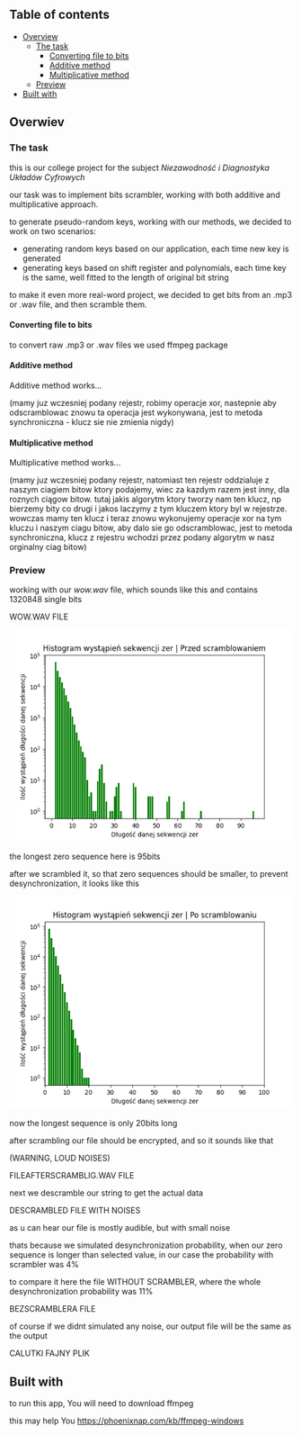 ## Table of contents

- [Overview](#overview)
  - [The task](#the-task)
    - [Converting file to bits](#converting-file-to-bits)
    - [Additive method](#additive-method)
    - [Multiplicative method](#multiplicative-method)
  - [Preview](#preview)
- [Built with](#built-with)

## Overwiev

### The task

this is our college project for the subject <i>Niezawodność i Diagnostyka Układów Cyfrowych</i>

our task was to implement bits scrambler, working with both additive and multiplicative approach.

to generate pseudo-random keys, working with our methods, we decided to work on two scenarios:
  - generating random keys based on our application, each time new key is generated
  - generating keys based on shift register and polynomials, each time key is the same, well fitted to the length of original bit string

to make it even more real-word project, we decided to get bits from an .mp3 or .wav file, and then scramble them.

#### Converting file to bits

to convert raw .mp3 or .wav files we used ffmpeg package

#### Additive method

Additive method works...

(mamy juz wczesniej podany rejestr, robimy operacje xor, nastepnie aby odscramblowac znowu ta operacja jest wykonywana, jest to metoda synchroniczna - klucz sie nie zmienia nigdy)

#### Multiplicative method

Multiplicative method works...

(mamy juz wczesniej podany rejestr, natomiast ten rejestr oddzialuje z naszym ciagiem bitow ktory podajemy, wiec za kazdym razem jest inny, dla roznych ciągow bitow. tutaj jakis algorytm ktory tworzy nam ten klucz, np bierzemy bity co drugi i jakos laczymy z tym kluczem ktory byl w rejestrze. wowczas mamy ten klucz i teraz znowu wykonujemy operacje xor na tym kluczu i naszym ciagu bitow, aby dalo sie go odscramblowac, jest to metoda synchroniczna, klucz z rejestru wchodzi przez podany algorytm w nasz orginalny ciag bitow)

### Preview

working with our <i>wow.wav</i> file, which sounds like this and contains 1320848 single bits

WOW.WAV FILE

![zero sequences histogram before scrambling](img/before_scrambling.png)

the longest zero sequence here is 95bits

after we scrambled it, so that zero sequences should be smaller, to prevent desynchronization, it looks like this

![zero sequences histogram before scrambling](img/multiplicative_scrambling.png)

now the longest sequence is only 20bits long

after scrambling our file should be encrypted, and so it sounds like that

(WARNING, LOUD NOISES)

FILEAFTERSCRAMBLIG.WAV FILE

next we descramble our string to get the actual data

DESCRAMBLED FILE WITH NOISES

as u can hear our file is mostly audible, but with small noise

thats because we simulated desynchronization probability, when our zero sequence is longer than selected value, in our case the probability with scrambler was 4%

to compare it here the file WITHOUT SCRAMBLER, where the whole desynchronization probability was 11%

BEZSCRAMBLERA FILE

of course if we didnt simulated any noise, our output file will be the same as the output

CALUTKI FAJNY PLIK

## Built with
to run this app, You will need to download ffmpeg

this may help You https://phoenixnap.com/kb/ffmpeg-windows
